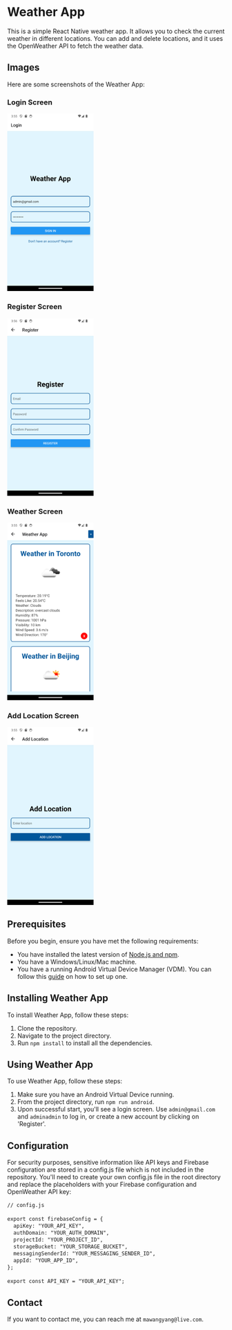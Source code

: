 # Weather App

This is a simple React Native weather app. It allows you to check the current weather in different locations. You can add and delete locations, and it uses the OpenWeather API to fetch the weather data.

## Images

Here are some screenshots of the Weather App:

### Login Screen

<img src="./img/Weather-Login.png" alt="Login Screen" width="200"/>

### Register Screen

<img src="./img/Weather-Register.png" alt="Register Screen" width="200"/>

### Weather Screen

<img src="./img/Weather-Screen.png" alt="Weather Screen" width="200"/>

### Add Location Screen

<img src="./img/Weather-Add-Location .png" alt="Add Location Screen" width="200"/>




## Prerequisites

Before you begin, ensure you have met the following requirements:

- You have installed the latest version of [Node.js and npm](https://nodejs.org/en/download/).
- You have a Windows/Linux/Mac machine.
- You have a running Android Virtual Device Manager (VDM). You can follow this [guide](https://developer.android.com/studio/run/managing-avds) on how to set up one.

## Installing Weather App

To install Weather App, follow these steps:

1. Clone the repository.
2. Navigate to the project directory.
3. Run `npm install` to install all the dependencies.

## Using Weather App

To use Weather App, follow these steps:

1. Make sure you have an Android Virtual Device running.
2. From the project directory, run `npm run android`.
3. Upon successful start, you'll see a login screen. Use `admin@gmail.com` and `adminadmin` to log in, or create a new account by clicking on 'Register'.

## Configuration
For security purposes, sensitive information like API keys and Firebase configuration are stored in a config.js file which is not included in the repository. You'll need to create your own config.js file in the root directory and replace the placeholders with your Firebase configuration and OpenWeather API key:

```
// config.js

export const firebaseConfig = {
  apiKey: "YOUR_API_KEY",
  authDomain: "YOUR_AUTH_DOMAIN",
  projectId: "YOUR_PROJECT_ID",
  storageBucket: "YOUR_STORAGE_BUCKET",
  messagingSenderId: "YOUR_MESSAGING_SENDER_ID",
  appId: "YOUR_APP_ID",
};

export const API_KEY = "YOUR_API_KEY";
```


## Contact

If you want to contact me, you can reach me at `mawangyang@live.com`.
